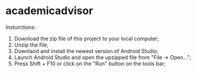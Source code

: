 # academicadvisor

Insturctions:
1. Download the zip file of this project to your local computer;
2. Unzip the file;
3. Downlaod and install the newest version of Android Studio;
4. Launch Android Studio and open the upzipped file from "File -> Open...";
5. Press Shift + F10 or click on the "Run" button on the tools bar;

